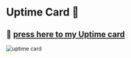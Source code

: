 # Uptime Card 🧮

## 🧮 [press here to my Uptime card](https://github.com/jrspowers/Homeassistant-config/blob/master/dashboards/dashboard1/network_card/uptime-card.yaml)

![uptime card](https://user-images.githubusercontent.com/60328474/118397739-cba51080-b655-11eb-80d0-9863b882d907.png)

